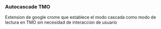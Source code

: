 ### Autocascade TMO
Extension de google crome que establece el modo cascada como modo de lectura en TMO sin necesidad de interaccion
de usuario